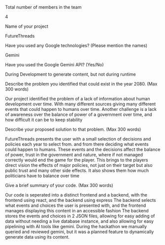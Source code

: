 Total number of members in the team

4

Name of your project

FutureThreads

Have you used any Google technologies? (Please mention the names)

Gemini  

Have you used the Google Gemini API? (Yes/No)

During Development to generate content, but not during runtime

Describe the problem you identified that could exist in the year 2080. (Max 300 words)

Our project identified the problem of a lack of information about human development over time. With many different sources giving many different events that could happen to humans over time.
Another challenge is a lack of awareness over the balance of power of a government over time, and how difficult it can be to keep stability

Describe your proposed solution to that problem. (Max 300 words)

FutureThreads presents the user with a small selection of decisions and policies each year to select from. and from there deciding what events could happen to humans.
These events and the decisions affect the balance of power, trust in the government and nature, where if not managed correctly would end the game for the player.
This brings to the players direct vision the effects of major policies, not just on their target but also public trust and many other side effects.
It also shows them how much politicians have to balance over time

Give a brief summary of your code. (Max 300 words)

Our code is seperated into a distinct frontend and a backend, with the frontend using react, and the backend using express
The backend selects what events and choices the user is presented with, and the frontend manages displaying this content in an accessible fashion
The backend stores the events and choices in 2 JSON files, allowing for easy adding of data without needing a live database instance, and also allowing for easy pipelining with AI tools like gemini. During the hackathon we manually queried and reviewed gemini, but it was a planned feature to dynamically generate data using its content.
